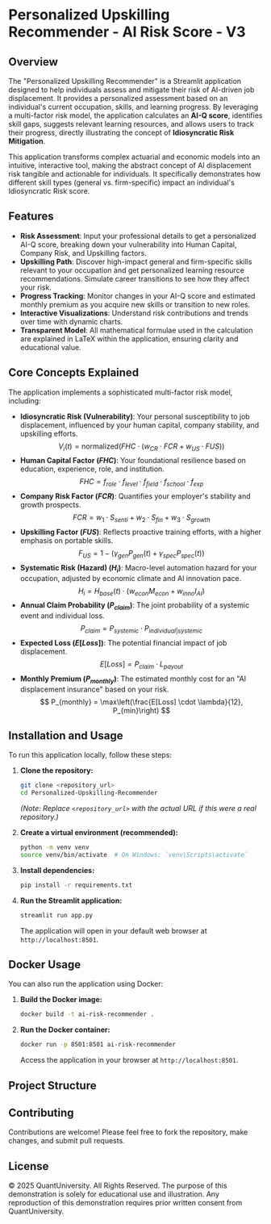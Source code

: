
# Personalized Upskilling Recommender - AI Risk Score - V3

## Overview

The "Personalized Upskilling Recommender" is a Streamlit application designed to help individuals assess and mitigate their risk of AI-driven job displacement. It provides a personalized assessment based on an individual's current occupation, skills, and learning progress. By leveraging a multi-factor risk model, the application calculates an **AI-Q score**, identifies skill gaps, suggests relevant learning resources, and allows users to track their progress, directly illustrating the concept of **Idiosyncratic Risk Mitigation**.

This application transforms complex actuarial and economic models into an intuitive, interactive tool, making the abstract concept of AI displacement risk tangible and actionable for individuals. It specifically demonstrates how different skill types (general vs. firm-specific) impact an individual's Idiosyncratic Risk score.

## Features

*   **Risk Assessment**: Input your professional details to get a personalized AI-Q score, breaking down your vulnerability into Human Capital, Company Risk, and Upskilling factors.
*   **Upskilling Path**: Discover high-impact general and firm-specific skills relevant to your occupation and get personalized learning resource recommendations. Simulate career transitions to see how they affect your risk.
*   **Progress Tracking**: Monitor changes in your AI-Q score and estimated monthly premium as you acquire new skills or transition to new roles.
*   **Interactive Visualizations**: Understand risk contributions and trends over time with dynamic charts.
*   **Transparent Model**: All mathematical formulae used in the calculation are explained in LaTeX within the application, ensuring clarity and educational value.

## Core Concepts Explained

The application implements a sophisticated multi-factor risk model, including:

*   **Idiosyncratic Risk (Vulnerability)**: Your personal susceptibility to job displacement, influenced by your human capital, company stability, and upskilling efforts.
    $$
    V_{i}(t) = \text{normalized}(FHC \cdot (w_{CR} \cdot FCR + w_{US} \cdot FUS))
    $$
*   **Human Capital Factor ($FHC$)**: Your foundational resilience based on education, experience, role, and institution.
    $$
    FHC = f_{role} \cdot f_{level} \cdot f_{field} \cdot f_{school} \cdot f_{exp}
    $$
*   **Company Risk Factor ($FCR$)**: Quantifies your employer's stability and growth prospects.
    $$
    FCR = w_{1} \cdot S_{senti} + w_{2} \cdot S_{fin} + w_{3} \cdot S_{growth}
    $$
*   **Upskilling Factor ($FUS$)**: Reflects proactive training efforts, with a higher emphasis on portable skills.
    $$
    F_{US} = 1 - (\gamma_{gen} P_{gen}(t) + \gamma_{spec} P_{spec}(t))
    $$
*   **Systematic Risk (Hazard) ($H_{i}$)**: Macro-level automation hazard for your occupation, adjusted by economic climate and AI innovation pace.
    $$
    H_{i} = H_{base}(t) \cdot (w_{econ} M_{econ} + w_{inno} I_{AI})
    $$
*   **Annual Claim Probability ($P_{claim}$)**: The joint probability of a systemic event and individual loss.
    $$
    P_{claim} = P_{systemic} \cdot P_{individual|systemic}
    $$
*   **Expected Loss ($E[Loss]$)**: The potential financial impact of job displacement.
    $$
    E[Loss] = P_{claim} \cdot L_{payout}
    $$
*   **Monthly Premium ($P_{monthly}$)**: The estimated monthly cost for an "AI displacement insurance" based on your risk.
    $$
    P_{monthly} = \max\left(\frac{E[Loss] \cdot \lambda}{12}, P_{min}\right)
    $$

## Installation and Usage

To run this application locally, follow these steps:

1.  **Clone the repository:**
    ```bash
    git clone <repository_url>
    cd Personalized-Upskilling-Recommender
    ```
    *(Note: Replace `<repository_url>` with the actual URL if this were a real repository.)*

2.  **Create a virtual environment (recommended):**
    ```bash
    python -m venv venv
    source venv/bin/activate  # On Windows: `venv\Scripts\activate`
    ```

3.  **Install dependencies:**
    ```bash
    pip install -r requirements.txt
    ```

4.  **Run the Streamlit application:**
    ```bash
    streamlit run app.py
    ```

    The application will open in your default web browser at `http://localhost:8501`.

## Docker Usage

You can also run the application using Docker:

1.  **Build the Docker image:**
    ```bash
    docker build -t ai-risk-recommender .
    ```

2.  **Run the Docker container:**
    ```bash
    docker run -p 8501:8501 ai-risk-recommender
    ```

    Access the application in your browser at `http://localhost:8501`.

## Project Structure

## Contributing

Contributions are welcome! Please feel free to fork the repository, make changes, and submit pull requests.

## License

© 2025 QuantUniversity. All Rights Reserved.
The purpose of this demonstration is solely for educational use and illustration. Any reproduction of this demonstration requires prior written consent from QuantUniversity.
